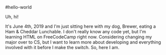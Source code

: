 #hello-world

Uh, hi!

It's June 4th, 2019 and I'm just sitting here with my dog, Brewer, eating a Ham & Cheddar Lunchable. I don't really know any code yet, but I'm learning HTML on FreeCodeCamp right now. Considering changing my major over to CS, but I want to learn more about developing and everything involved with it before I make the switch. So, here I am.
